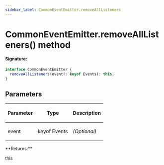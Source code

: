 ```yaml
---
sidebar_label: CommonEventEmitter.removeAllListeners
---
```


# CommonEventEmitter.removeAllListeners() method

#### Signature:

```typescript
interface CommonEventEmitter {
  removeAllListeners(event?: keyof Events): this;
}
```

## Parameters

<table><thead><tr><th>

Parameter

</th><th>

Type

</th><th>

Description

</th></tr></thead>
<tbody><tr><td>

event

</td><td>

keyof Events

</td><td>

_(Optional)_

</td></tr>
</tbody></table>
**Returns:**

this
